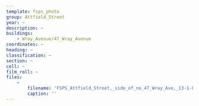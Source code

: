```yaml
---
template: fsps_photo
group: Attfield_Street
year: ~
description: ~
buildings:
    - Wray_Avenue/47_Wray_Avenue
coordinates: ~
heading: ~
classification: ~
section: ~
cell: ~
film_roll: ~
files:
    -
        filename: 'FSPS_Attfield_Street,_side_of_no_47_Wray_Ave,_13-1-F.png'
        caption: ''
---
```

